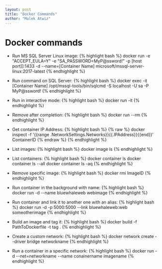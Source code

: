 ```yaml
---
layout: post
title: "Docker Commands"
author: "Malek Atwiz"
---
```


# Docker commands

* Run MS SQL Server Linux image: 
{% highlight bash %}
docker run -e "ACCEPT_EULA=Y" -e "SA_PASSWORD=MyP@ssword!" -p [host port]]:1433 -d --name=[Container Name] microsoft/mssql-server-linux:2017-latest
{% endhighlight %}

* Run command on SQL Server: 
{% highlight bash %}
docker exec -it [Container Name] /opt/mssql-tools/bin/sqlcmd -S localhost -U sa -P MyP@ssword!
{% endhighlight %}

* Run in interactive mode: 
{% highlight bash %}
docker run -it
{% endhighlight %}

* Remove after completion:
{% highlight bash %}
docker run --rm
{% endhighlight %}

* Get container IP Address:
{% highlight bash %}
{% raw %} docker inspect -f '{{range .NetworkSettings.Networks}}{{.IPAddress}}{{end}}' ContainerID {% endraw %}
{% endhighlight %}

* List images:
{% highlight bash %}
docker image ls
{% endhighlight %}

* List containers:
{% highlight bash %}
docker container ls
docker container ls --all
docker container ls -aq
{% endhighlight %}

* Remove specific image:
{% highlight bash %}
docker rmi ImageID
{% endhighlight %}

* Run container in the background with name:
{% highlight bash %}
docker run -d --name bluewhaleweb webimage
{% endhighlight %}

* Run container and link it to another one with an alias:
{% highlight bash %}
docker run -d -p 5000:5000 --link bluewhaleweb:web someotherimage
{% endhighlight %}

* Build an image and tag it:
{% highlight bash %}
docker build -f PathToDockerfile -t tag .
{% endhighlight %}

* Create a custom network:
{% highlight bash %}
docker network create --driver bridge networkname
{% endhighlight %}

* Run a container in a specific network:
{% highlight bash %}
docker run -d --net=networkname --name conainername imagename
{% endhighlight %}